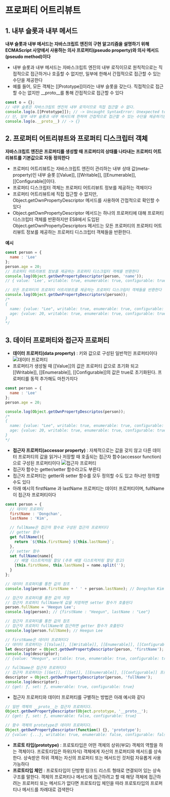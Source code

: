 # 프로퍼티 어트리뷰트

## 1. 내부 슬롯과 내부 메서드
**내부 슬롯과 내부 메서드는 자바스크립트 엔진의 구현 알고리즘을 설명하기 위해 ECMAScript 사양에서 사용하는 의사 프로퍼티(pseudo property)와 의사 메서드(pseudo method)이다**
- 내부 슬롯과 내부 메서드는 자바스크립트 엔진의 내부 로직이므로 원칙적으로는 직접적으로 접근하거나 호출할 수 없지만, 일부에 한해서 간접적으로 접근할 수 있는 수단을 제공한다
- 예를 들어, 모든 객체는 [[Prototype]]이라는 내부 슬롯을 갖는다. 직접적으로 접근할 수는 없지만 __proto__를 통해 간접적으로 접근할 수 있다
```js
const o = {};
// 내부 슬롯은 자바스크립트 엔진의 내부 로직이므로 직접 접근할 수 없다.
console.log(o.[[Prototype]]); // -> Uncaught SyntaxError: Unexpected token '['
// 단, 일부 내부 슬롯과 내부 메서드에 한하여 간접적으로 접근할 수 있는 수단을 제공하기는 한다.
console.log(o.__proto__) // -> {}
```

## 2. 프로퍼티 어트리뷰트와 프로퍼티 디스크립터 객체
**자바스크립트 엔진은 프로퍼티를 생성할 때 프로퍼티의 상태를 나타내는 프로퍼티 어트리뷰트를 기본값으로 자동 정의한다**
- 프로퍼티 어트리뷰트는 자바스크립트 엔진이 관리하는 내부 상태 값(meta-property)인 내부 슬롯 [[Value]], [[Writable]], [[Enumerable]], [[Configurable]]이다. 
- 프로퍼티 디스크립터 객체는 프로퍼티 어트리뷰트 정보를 제공하는 객체이다
- 프로퍼티 어트리뷰트에 직접 접근할 수 없지만, Object.getOwnPropertyDescriptor 메서드를 사용하여 간접적으로 확인할 수 있다
- Object.getOwnPropertyDescriptor 메서드는 하나의 프로퍼티에 대해 프로퍼티 디스크립터 객체를 반환하지만 ES8에서 도입된 Object.getOwnPropertyDescriptors 메서드는 모든 프로퍼티의 프로퍼티 어트리뷰트 정보를 제공하는 프로퍼티 디스크립터 객체들을 반환한다.

**예시**
```js
const person = {
  name : 'Lee'
};
person.age = 20;
// 프로퍼티 어트리뷰트 정보를 제공하는 프로퍼티 디스크립터 객체를 반환한다
console.log(Object.getOwnPropertyDescriptor(person, 'name'));
// { value: 'Lee', writable: true, enumerable: true, configurable: true }

// 모든 프로퍼티의 프로퍼티 어트리뷰트를 제공하는 프로퍼티 디스크립터 객체들을 반환한다
console.log(Object.getOwnPropertyDescriptors(person));
/*
{
  name: {value: "Lee", writable: true, enumerable: true, configurable: true},
  age: {value: 20, writable: true, enumerable: true, configurable: true}
}
*/
```

## 3. 데이터 프로퍼티와 접근자 프로퍼티
- **데이터 프로퍼티(data property)** : 키와 값으로 구성된 일반적인 프로퍼티이다
![데이터 프로퍼티](https://user-images.githubusercontent.com/67866773/93182202-5e627800-f774-11ea-88bc-bfa85422c5f7.PNG)
- 프로퍼티가 생성될 때 [[Value]]의 값은 프로퍼티 값으로 초기화 되고 [[Writable]], [[Enumerable]], [[Configurable]]의 값은 true로 초기화된다. 프로퍼티를 동적 추가해도 마찬가지다
```js
const person = {
  name : 'Lee'
};
person.age = 20;

console.log(Object.getOwnPropertyDescriptos(person));
/*
{
  name: {value: "Lee", writable: true, enumerable: true, configurable: true},
  age: {value: 20, writable: true, enumerable: true, configurable: true}
}
*/
```
- **접근자 프로퍼티(accessor property)** : 자체적으로는 값을 갖지 않고  다른 데이터 프로퍼티의 값을 읽거나 저장할 때 호출되는 접근자 함수(accessor function)으로 구성된 프로퍼티이다
![접근자 프로퍼티](https://user-images.githubusercontent.com/67866773/93182302-8356eb00-f774-11ea-8512-2ad4364977c4.PNG)
- 접근자 함수는 getter/setter 함수라고도 부른다
- 접근자 프로퍼티는 getter와 setter 함수를 모두 정의할 수도 있고 하나만 정의할 수도 있다
- 아래 예시의 firstName 과 lastName 프로퍼티는 데이터 프로퍼티이며, fullName이 접근자 프로퍼티이다
```js
const person = {
  // 데이터 프로퍼티
  firstName : 'Dongchan',
  lastName : 'Kim',

  // fullName은 접근자 함수로 구성된 접근자 프로퍼티다
  // getter 함수
  get fullName(){
    return `${this.firstName} ${this.lastName}`;
  },
  // setter 함수
  set fullName(name){
    // 배열 디스트럭처링 할당 (추후 배열 디스트럭처링 할당 참고)
    [this.firstName, this.lastName] = name.split('');
  }
};

// 데이터 프로퍼티를 통한 값의 참조
console.log(person.firstName + ' ' + person.lastName); // Dongchan Kim

// 접근자 프로퍼티를 통한 값의 저장
// 접근자 프로퍼티 fullName에 값을 저장하면 setter 함수가 호출된다
person.fullName = 'Heegun Lee';
console.log(person); // {firstName : "Heegun", lastName : "Lee"}

// 접근자 프로퍼티를 통한 값의 참조
// 접근자 프로퍼티 fullName에 접근하면 getter 함수가 호출된다
console.log(person.fullName); // Heegun Lee

// firstName은 데이터 프로퍼티다
// 데이터 프로퍼티는 [[Value]], [[Writable]], [[Enumerable]], [[Configurable]] 프로퍼티 어트리뷰트를 갖는다
let descriptor = Object.getOwnPropertyDescriptor(person, 'firstName');
console.log(descriptor);
// {value: "Heegun", writable: true, enumerable: true, configurable: true}

// fullName은 접근자 프로퍼티다
// 접근자 프로퍼티는 [[Get]], [[Set]], [[Enumerable]], [[Configurable]] 프로퍼티 어트리뷰트를 갖는다
descriptor = Object.getOwnPropertyDescriptor(person, 'fullName');
console.log(descriptor);
// {get: ƒ, set: ƒ, enumerable: true, configurable: true}
```
- 접근자 프로퍼티와 데이터 프로퍼티를 구별하는 방법은 아래 예시와 같다
```js
// 일반 객체의 __proto__는 접근자 프로퍼티다.
Object.getOwnPropertyDescriptor(Object.prototype, '__proto__');
// {get: ƒ, set: ƒ, enumerable: false, configurable: true}

// 함수 객체의 prototype은 데이터 프로퍼티다.
Object.getOwnPropertyDescriptor(function() {}, 'prototype');
// {value: {...}, writable: true, enumerable: false, configurable: false}
```
- **프로토 타입(prototype)** : 프로토타입은 어떤 객체의 상위(부모) 객체의 역할을 하는 객체이다. 프로토타입은 하위(자식) 객체에게 자신의 프로퍼티와 메서드를 상속한다. 상속받은 하위 객체는 자신의 프로퍼티 또는 메서드인 것처럼 자유롭게 사용 가능하다
- **프로토타입 체인** : 프로토타입이 단방향 링크드 리스트 형태로 연결되어 있는 상속 구조를 말한다. 객체의 프로퍼티나 메서드에 접근하려고 할 때 해당 객체에 접근하려는 프로퍼티 또는 메서드가 없다면 프로토타입 체인을 따라 프로토타입의 프로퍼티나 메서드를 차례대로 검색한다









